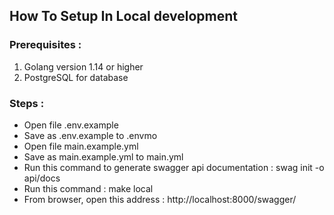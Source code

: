 ## How To Setup In Local development

### Prerequisites : 
1. Golang version 1.14 or higher
2. PostgreSQL for database

### Steps : 
* Open file .env.example
* Save as .env.example to .envmo
* Open file main.example.yml
* Save as main.example.yml to main.yml
* Run this command to generate swagger api documentation : swag init -o api/docs 
* Run this command : make local
* From browser, open this address : http://localhost:8000/swagger/
